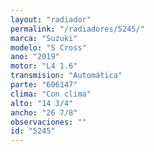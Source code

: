 ```yaml
---
layout: "radiador"
permalink: "/radiadores/5245/"
marca: "Suzuki"
modelo: "S Cross"
ano: "2019"
motor: "L4 1.6"
transmision: "Automática"
parte: "606147"
clima: "Con clima"
alto: "14 3/4"
ancho: "26 7/8"
observaciones: ""
id: "5245"
---
```


